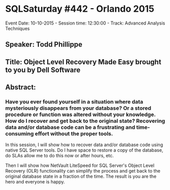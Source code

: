 # SQLSaturday #442 - Orlando 2015
Event Date: 10-10-2015 - Session time: 12:30:00 - Track: Advanced Analysis Techniques
## Speaker: Todd Phillippe
## Title: Object Level Recovery Made Easy brought to you by Dell Software
## Abstract:
### Have you ever found yourself in a situation where data mysteriously disappears from your database? Or a stored procedure or function was altered without your knowledge. How do I recover and get back to the original state? Recovering data and/or database code can be a frustrating and time-consuming effort without the proper tools. 

In this session, I will show how to recover data and/or database code using native SQL Server tools. Do I have space to restore a copy of the database, do SLAs allow me to do this now or after hours, etc.

Then I will show how NetVault LiteSpeed for SQL Server's Object Level Recovery (OLR) functionality can simplify the process and get back to the original database state in a fraction of the time. The result is you are the hero and everyone is happy.
